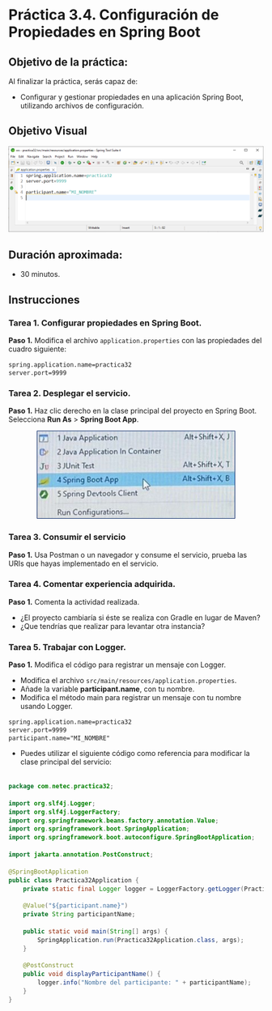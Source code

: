 # Práctica 3.4. Configuración de Propiedades en Spring Boot 

## Objetivo de la práctica:
Al finalizar la práctica, serás capaz de:
- Configurar y gestionar propiedades en una aplicación Spring Boot, utilizando archivos de configuración.

## Objetivo Visual

<div style="text-align: center;">
    <img src="../images/ro4.png" alt="Spring Tool Suite">
</div>

## Duración aproximada:
- 30 minutos.

## Instrucciones 

### Tarea 1. Configurar propiedades en Spring Boot.

**Paso 1.** Modifica el archivo `application.properties` con las propiedades del cuadro siguiente:

```properties
spring.application.name=practica32
server.port=9999
```

### Tarea 2. Desplegar el servicio.

**Paso 1.** Haz clic derecho en la clase principal del proyecto en Spring Boot. Selecciona **Run As** > **Spring Boot App**.

<div style="text-align: center;">
    <img src="../images/img8_runas.png" alt="Insomia">
</div>


### Tarea 3. Consumir el servicio

**Paso 1.** Usa Postman o un navegador y consume el servicio, prueba las URIs que hayas implementado en el servicio.

### Tarea 4. Comentar experiencia adquirida.

**Paso 1.** Comenta la actividad realizada.

* ¿El proyecto cambiaría si éste se realiza con Gradle en lugar de Maven?
* ¿Que tendrías que realizar para levantar otra instancia?


### Tarea 5. Trabajar con Logger.

**Paso 1.** Modifica el código para registrar un mensaje con Logger.

 * Modifica el archivo `src/main/resources/application.properties`.
 * Añade la variable **participant.name**, con tu nombre.
 * Modifica el método main para registrar un mensaje con tu nombre usando Logger.
 
```properties
spring.application.name=practica32
server.port=9999
participant.name="MI_NOMBRE"
```

* Puedes utilizar el siguiente código como referencia para modificar la clase principal del servicio:

```java

package com.netec.practica32;

import org.slf4j.Logger;
import org.slf4j.LoggerFactory;
import org.springframework.beans.factory.annotation.Value;
import org.springframework.boot.SpringApplication;
import org.springframework.boot.autoconfigure.SpringBootApplication;

import jakarta.annotation.PostConstruct;

@SpringBootApplication
public class Practica32Application {
    private static final Logger logger = LoggerFactory.getLogger(Practica32Application.class);

    @Value("${participant.name}")
    private String participantName;
   
    public static void main(String[] args) {
        SpringApplication.run(Practica32Application.class, args);
    }

    @PostConstruct
    public void displayParticipantName() {
        logger.info("Nombre del participante: " + participantName);
    }
}

```
